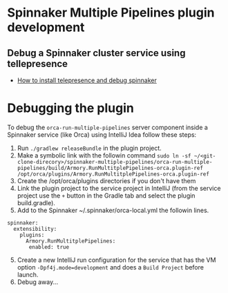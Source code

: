 # Spinnaker Multiple Pipelines plugin development

## Debug a Spinnaker cluster service using tellepresence
* [How to install telepresence and debug spinnaker](https://youtu.be/Lc8i4PhrIXM)


# Debugging the plugin

To debug the `orca-run-multiple-pipelines`  server component inside a Spinnaker service (like Orca) using IntelliJ Idea follow these steps:

1) Run `./gradlew releaseBundle` in the plugin project.
2) Make a symbolic link with the followin command `sudo ln -sf ~/<git-clone-direcory>/spinnaker-multiple-pipelines/orca-run-multiple-pipelines/build/Armory.RunMultitplePipelines-orca.plugin-ref /opt/orca/plugins/Armory.RunMultitplePipelines-orca.plugin-ref`
3) Create the /opt/orca/plugins directories if you don't have them
3) Link the plugin project to the service project in IntelliJ (from the service project use the `+` button in the Gradle tab and select the plugin build.gradle).
4) Add to the Spinnaker ~/.spinnaker/orca-local.yml the followin lines.
```
spinnaker:
  extensibility:
    plugins:
      Armory.RunMultitplePipelines:
       enabled: true
```
5) Create a new IntelliJ run configuration for the service that has the VM option `-Dpf4j.mode=development` and does a `Build Project` before launch.
6) Debug away...